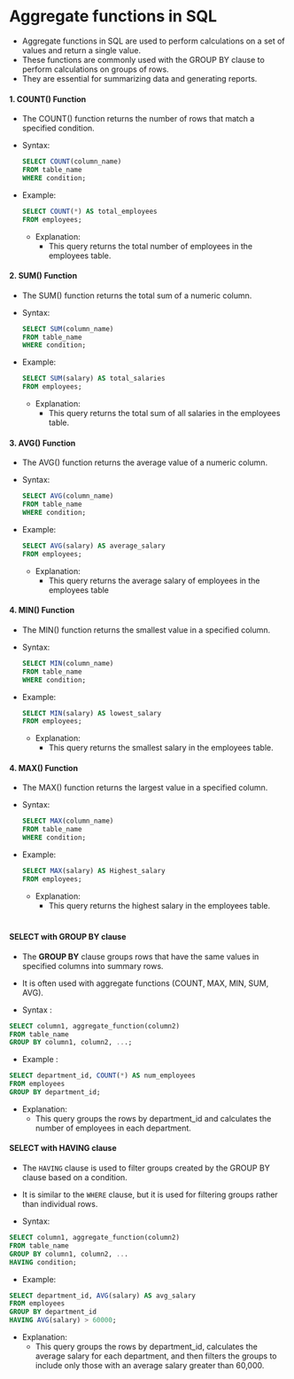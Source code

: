 # Aggregate functions in SQL

- Aggregate functions in SQL are used to perform calculations on a set of values and return a single value.
- These functions are commonly used with the GROUP BY clause to perform calculations on groups of rows.
- They are essential for summarizing data and generating reports.

#### **1. COUNT() Function**

- The COUNT() function returns the number of rows that match a specified condition.
- Syntax:

  ```sql
  SELECT COUNT(column_name)
  FROM table_name
  WHERE condition;
  ```

- Example:

  ```sql
  SELECT COUNT(*) AS total_employees
  FROM employees;
  ```

  - Explanation:
    - This query returns the total number of employees in the employees table.

#### **2. SUM() Function**

- The SUM() function returns the total sum of a numeric column.

- Syntax:

  ```sql
  SELECT SUM(column_name)
  FROM table_name
  WHERE condition;

  ```

- Example:

  ```sql
  SELECT SUM(salary) AS total_salaries
  FROM employees;

  ```

  - Explanation:
    - This query returns the total sum of all salaries in the employees table.

#### **3. AVG() Function**

- The AVG() function returns the average value of a numeric column.

- Syntax:

  ```sql
  SELECT AVG(column_name)
  FROM table_name
  WHERE condition;
  ```

- Example:

  ```sql
  SELECT AVG(salary) AS average_salary
  FROM employees;
  ```

  - Explanation:
    - This query returns the average salary of employees in the employees table

#### **4. MIN() Function**

- The MIN() function returns the smallest value in a specified column.

- Syntax:

  ```sql
  SELECT MIN(column_name)
  FROM table_name
  WHERE condition;
  ```

- Example:

  ```sql
  SELECT MIN(salary) AS lowest_salary
  FROM employees;
  ```

  - Explanation:
    - This query returns the smallest salary in the employees table.

#### **4. MAX() Function**

- The MAX() function returns the largest value in a specified column.

- Syntax:

  ```sql
  SELECT MAX(column_name)
  FROM table_name
  WHERE condition;
  ```

- Example:

  ```sql
  SELECT MAX(salary) AS Highest_salary
  FROM employees;
  ```

  - Explanation:
    - This query returns the highest salary in the employees table.

# 

#### **SELECT with GROUP BY clause**

- The **GROUP BY** clause groups rows that have the same values in specified columns into summary rows.
- It is often used with aggregate functions (COUNT, MAX, MIN, SUM, AVG).

- Syntax :

```sql
SELECT column1, aggregate_function(column2)
FROM table_name
GROUP BY column1, column2, ...;
```

- Example :

```sql
SELECT department_id, COUNT(*) AS num_employees
FROM employees
GROUP BY department_id;
```

- Explanation:
  - This query groups the rows by department_id and calculates the number of employees in each department.

#### **SELECT with HAVING clause**

- The `HAVING` clause is used to filter groups created by the GROUP BY clause based on a condition.
- It is similar to the `WHERE` clause, but it is used for filtering groups rather than individual rows.

- Syntax:

```sql
SELECT column1, aggregate_function(column2)
FROM table_name
GROUP BY column1, column2, ...
HAVING condition;
```

- Example:

```sql
SELECT department_id, AVG(salary) AS avg_salary
FROM employees
GROUP BY department_id
HAVING AVG(salary) > 60000;
```

- Explanation:
  - This query groups the rows by department_id, calculates the average salary for each department, and then filters the groups to include only those with an average salary greater than 60,000.
